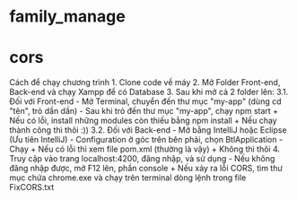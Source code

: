 # family_manage
# cors
Cách để chạy chương trình
    1. Clone code về máy
    2. Mở Folder Front-end, Back-end và chạy Xampp để có Database
    3. Sau khi mở cả 2 folder lên:
        3.1. Đối với Front-end
            - Mở Terminal, chuyển đến thư mục "my-app" (dùng cd "tên", trỏ dần dần)
            - Sau khi trỏ đến thư mục "my-app", chạy npm start
                + Nếu có lỗi, install những modules còn thiếu bằng npm install
                + Nếu chạy thành công thì thôi :))
        3.2. Đối với Back-end
            - Mở bằng IntelliJ hoặc Eclipse (Ưu tiên IntelliJ)
            - Configuration ở góc trên bên phải, chọn BtlApplication 
            - Chạy
                + Nếu có lỗi thì xem file pom.xml (thường là vậy)
                + Không thì thôi
    4. Truy cập vào trang localhost:4200, đăng nhập, và sử dụng
        - Nếu không đăng nhập được, mở F12 lên, phần console
            + Nếu xảy ra lỗi CORS, tìm thư mục chứa chrome.exe và chạy trên terminal dòng lệnh trong file FixCORS.txt
